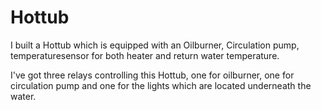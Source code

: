 # Hottub

I built a Hottub which is equipped with an Oilburner, Circulation pump,
temperaturesensor for both heater and return water temperature.

I've got three relays controlling this Hottub, one for oilburner, 
one for circulation pump and one for the lights which are located underneath the water.